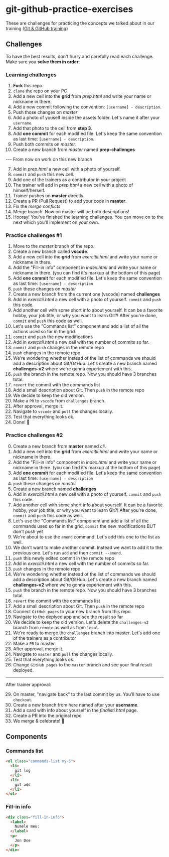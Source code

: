 # git-github-practice-exercises

These are challenges for practicing the concepts we talked about in our training (<a href="https://frontend.ro/evenimente/git-incepatori" rel="nofollow">Git & GitHub training</a>)

## Challenges

To have the best results, don't hurry and carefully read each challenge. Make sure you **solve them in order**:

### Learning challenges

1. **Fork** this repo
2. `clone` the repo on your PC
3. Add a new cell into the **grid** from *prep.html* and write your name or nickname in there.
4. Add a new commit following the convention: `[username] - description`.
5. Push those changes on *master*
6. Add a photo of youself inside the assets folder. Let's name it after your `username`.
7. Add that photo to the cell from  **step 3**.
8. Add **one commit** for each modified file. Let's keep the same convention as last time: `[username] - description`.
9. Push both commits on *master*.
6. Create a new branch from *master* named **prep-challenges**

--- From now on work on this new branch

7. Add in *prep.html* a new cell with a photo of yourself. 
8. `commit` and `push` this new cell.
9. Add one of the trainers as a contributor in your project
10. The trainer will add in *prep.html* a new cell with a photo of himself/herself.
11. Trainer pushes on **master** directly.
12. Create a PR (Pull Request) to add your code in **master**.
13. Fix the *merge conflicts*
14. Merge branch. Now on master will be both descriptions!
15. Hooray! You've finished the learning challenges. You can move on to the next which you'll implement on your own.
### Practice challenges #1

1. Move to the *master* branch of the repo.
2. Create a new branch called **vscode**.
3. Add a new cell into the **grid** from *exercitii.html* and write your name or nickname in there.
4. Add the "Fill-in info" component in *index.html* and write your name or nickname in there. (you can find it's markup at the bottom of this page)
5. Add **one commit** for each modified file. Let's keep the same convention as last time: `[username] - description`
6. `push` these changes on *master*
7. Create a new branch from the current one (vscode) named **challenges**
8. Add in *exercitii.html* a new cell with a photo of yourself. `commit` and `push` this code.
9. Add another cell with some short info about yourself. It can be a favorite hobby, your job title, or why you want to learn Git?! After you're done, `commit` and `push` this code as well.
10. Let's use the "Commands list" component and add a list of all the actions used so far in the grid.
11. `commit` and `push` the new modifications
12. Add in *exercitii.html* a new cell with the number of commits so far.
13. `commit` and `push` changes in the remote repo
14. `push` changes in the remote repo
15. We're wondering whether instead of the list of commands we should add a description about Git/GitHub. Let's create a new branch named **challenges-v2** where we're gonna experiement with this.
16. `push` the branch in the remote repo. Now you should have 3 branches total.
17. `revert` the commit with the commands list
18. Add a small description about Git. Then `push` in the remote repo
19. We decide to keep the old version.
20. Make a `PR` to `vscode` from `challenges` branch.
21. After approval, merge it.
22. Navigate to `vscode` and `pull` the changes locally.
23. Test that everything looks ok.
24. Done! 💪

### Practice challenges #2

0. Create a new branch from **master** named *cli*.
1. Add a new cell into the **grid** from *exercitii.html* and write your name or nickname in there.
2. Add the "Fill-in info" component in *index.html* and write your name or nickname in there. (you can find it's markup at the bottom of this page)
3. Add **one commit** for each modified file. Let's keep the same convention as last time: `[username] - description`
4. `push` these changes on *master*
5. Create a new branch named **challenges**
6. Add in *exercitii.html* a new cell with a photo of yourself. `commit` and `push` this code.
7. Add another cell with some short info about yourself. It can be a favorite hobby, your job title, or why you want to learn Git?! After you're done, `commit` and `push` this code as well.
8. Let's use the "Commands list" component and add a list of all the commands used so far in the grid. `commit` the new modifications BUT don't push yet
9. We're about to use the `amend` command. Let's add this one to the list as well.
10. We don't want to make another commit. Instead we want to add it to the previous one. Let's run `add` and then `commit --amend`.
11. `push` this newly edited commit in the remote repo
12. Add in *exercitii.html* a new cell with the number of commits so far.
13. `push` changes in the remote repo
14. We're wondering whether instead of the list of commands we should add a description about Git/GitHub. Let's create a new branch named **challenges-v2** where we're gonna experiement with this.
15. `push` the branch in the remote repo. Now you should have 3 branches total.
16. `revert` the commit with the commands list
17. Add a small description about Git. Then `push` in the remote repo
18. Connect `GitHub pages` to your new branch from this repo.
19. Navigate to the deplyed app and see the result so far
20. We decide to keep the old version. Let's delete the `challenges-v2` branch from `remote` as well as from `local`.
21. We're ready to merge the `challenges` branch into master. Let's add one of the trainers as a contributor
22. Make a `PR` to master
23. After approval, merge it.
24. Navigate to `master` and `pull` the changes locally.
25. Test that everything looks ok.
26. Change `GitHub pages` to the `master` branch and see your final result deployed.
---

After trainer approval:


29. On master, "navigate back" to the last commit by us. You'll have to use `checkout`.
30. Create a new branch from here named after your **username**.
31. Add a card with info about yourself in the *finalisti.html* page.
32. Create a PR into the original repo
33. We merge & celebrate! 🎉

## Components

### Commands list

```html
<ol class="commands-list my-5">
  <li>
    git log
  </li>
  <li>
    git add
  </li>
</ol>
```


### Fill-in info

```html
<div class="fill-in-info">
  <label>
    Numele meu:
  </label>
  <p>
    Jon Doe
  </p>
</div>
```